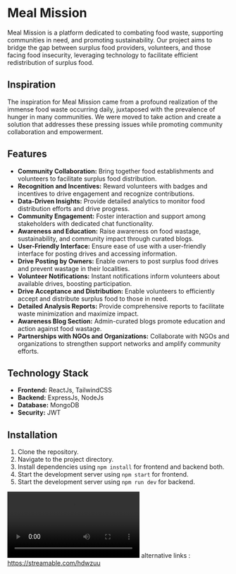 # Meal Mission

Meal Mission is a platform dedicated to combating food waste, supporting communities in need, and promoting sustainability. Our project aims to bridge the gap between surplus food providers, volunteers, and those facing food insecurity, leveraging technology to facilitate efficient redistribution of surplus food.

## Inspiration

The inspiration for Meal Mission came from a profound realization of the immense food waste occurring daily, juxtaposed with the prevalence of hunger in many communities. We were moved to take action and create a solution that addresses these pressing issues while promoting community collaboration and empowerment.

## Features

- **Community Collaboration:** Bring together food establishments and volunteers to facilitate surplus food distribution.
- **Recognition and Incentives:** Reward volunteers with badges and incentives to drive engagement and recognize contributions.
- **Data-Driven Insights:** Provide detailed analytics to monitor food distribution efforts and drive progress.
- **Community Engagement:** Foster interaction and support among stakeholders with dedicated chat functionality.
- **Awareness and Education:** Raise awareness on food wastage, sustainability, and community impact through curated blogs.
- **User-Friendly Interface:** Ensure ease of use with a user-friendly interface for posting drives and accessing information.
- **Drive Posting by Owners:** Enable owners to post surplus food drives and prevent wastage in their localities.
- **Volunteer Notifications:** Instant notifications inform volunteers about available drives, boosting participation.
- **Drive Acceptance and Distribution:** Enable volunteers to efficiently accept and distribute surplus food to those in need.
- **Detailed Analysis Reports:** Provide comprehensive reports to facilitate waste minimization and maximize impact.
- **Awareness Blog Section:** Admin-curated blogs promote education and action against food wastage.
- **Partnerships with NGOs and Organizations:** Collaborate with NGOs and organizations to strengthen support networks and amplify community efforts.

## Technology Stack

- **Frontend:** ReactJs, TailwindCSS
- **Backend:** ExpressJs, NodeJs
- **Database:** MongoDB
- **Security:** JWT

## Installation

1. Clone the repository.
2. Navigate to the project directory.
3. Install dependencies using `npm install` for frontend and backend both.
4. Start the development server using `npm start` for frontend.
5. Start the development server using `npm run dev` for backend.

<video src="https://streamable.com/hdwzuu" controls title="Title"></video>
alternative links : https://streamable.com/hdwzuu
